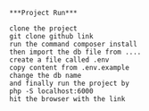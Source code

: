                        ***Project Run***

                       clone the project 
                       git clone github link
                       run the command composer install
                       then import the db file from ....
                       create a file called .env
                       copy content from .env.example 
                       change the db name
                       and finally run the project by 
                       php -S localhost:6000
                       hit the browser with the link